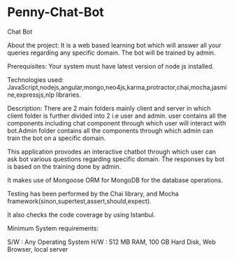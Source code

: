 # Penny-Chat-Bot
Chat Bot


About the project: It is a web based learning bot which will answer all your queries regarding any specific domain. The bot will be trained by admin.   

Prerequisites: Your system must have latest version of node js installed.

Technologies used: JavaScript,nodejs,angular,mongo,neo4js,karma,protractor,chai,mocha,jasmine,expressjs,nlp libraries.

Description: There are 2 main folders mainly client and server in which client folder is further divided into 2 i.e user and admin.
user contains all the components including chat component through which user will interact with bot.Admin folder contains all the components through which admin can train the bot on a specific domain.

This application provodes an interactive chatbot through which user can ask bot various questions regarding specific domain.
The responses by bot is based on the training done by admin. 

It makes use of Mongoose ORM for MongoDB for the database operations.

Testing has been performed by the Chai library, and Mocha framework(sinon,supertest,assert,should,expect).

It also checks the code coverage by using Istanbul.


Minimum System requirements:

S/W : Any Operating System H/W : 512 MB RAM, 100 GB Hard Disk, Web Browser, local server
